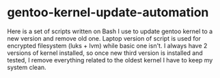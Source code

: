# gentoo-kernel-update-automation
Here is a set of scripts written on Bash I use to update gentoo kernel to a new version and remove old one. 
Laptop version of script is used for encrypted filesystem (luks + lvm) while basic one isn't. 
I always have 2 versions of kernel installed, so once new third version is installed and tested, 
I remove everything related to the oldest kernel I have to keep my system clean.
